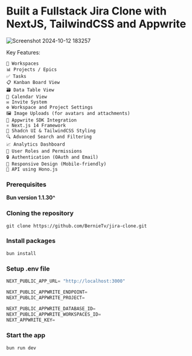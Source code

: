# Built a Fullstack Jira Clone with NextJS, TailwindCSS and Appwrite

![Screenshot 2024-10-12 183257](https://github.com/user-attachments/assets/cc42f737-69b8-424c-b89d-685061dd8018)

Key Features:

```
🏢 Workspaces
📊 Projects / Epics
✅ Tasks
📋 Kanban Board View
🗃️ Data Table View
📅 Calendar View
✉️ Invite System
⚙️ Workspace and Project Settings
🖼️ Image Uploads (for avatars and attachments)
🔌 Appwrite SDK Integration
⚛️ Next.js 14 Framework
🎨 Shadcn UI & TailwindCSS Styling
🔍 Advanced Search and Filtering
📈 Analytics Dashboard
👥 User Roles and Permissions
🔒 Authentication (OAuth and Email)
📱 Responsive Design (Mobile-friendly)
🚀 API using Hono.js
```

### Prerequisites

**Bun version 1.1.30^**

### Cloning the repository

```shell
git clone https://github.com/BernieTv/jira-clone.git
```

### Install packages

```shell
bun install
```

### Setup .env file

```js
NEXT_PUBLIC_APP_URL= "http://localhost:3000"

NEXT_PUBLIC_APPWRITE_ENDPOINT=
NEXT_PUBLIC_APPWRITE_PROJECT=

NEXT_PUBLIC_APPWRITE_DATABASE_ID=
NEXT_PUBLIC_APPWRITE_WORKSPACES_ID=
NEXT_APPWRITE_KEY=
```

### Start the app

```shell
bun run dev
```
